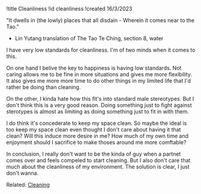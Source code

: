 !title Cleanliness
!id cleanliness
!created 16/3/2023

"It dwells in (the lowly) places that all disdain -
    Wherein it comes near to the Tao."
- Lin Yutang translation of The Tao Te Ching, section 8, water

I have very low standards for cleanliness. I'm of two minds when it comes to this.

On one hand I belive the key to happiness is having low standards. Not caring allows me to be fine in more situations and gives me more flexibility. It also gives me more more time to do other things in my limited life that I'd rather be doing than cleaning.

On the other, I kinda hate how this fit's into standard male stereotypes. But I don't think this is a very good reason. Doing something just to fight against sterotypes is almost as limiting as doing something just to fit in with them.

I do think it's concederate to keep my space clean. So maybe the ideal is too keep my space clean even thought I don't care about having it that clean? Will this induce more desire in me? How much of my own time and enjoyment should I sacrifice to make thoses around me more comftable?

In conclusion, I really don't want to be the kinda of guy when a partnet comes over and feels compeled to start cleaning. But I also don't care that much about the cleanliness of my environment. The solution is clear, I just don't wanna.

Related: <a href="#cleaning">Cleaning</a>